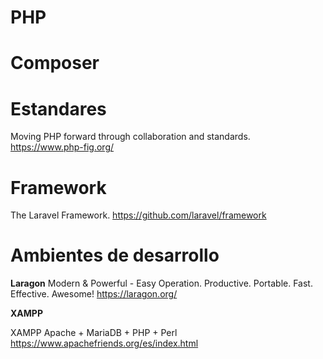 # PHP

# Composer



# Estandares

Moving PHP forward through collaboration and standards.
https://www.php-fig.org/

# Framework

The Laravel Framework. 
https://github.com/laravel/framework

# Ambientes de desarrollo

**Laragon**
Modern & Powerful - Easy Operation. Productive. Portable. Fast. Effective. Awesome!
https://laragon.org/


**XAMPP**

XAMPP Apache + MariaDB + PHP + Perl
https://www.apachefriends.org/es/index.html